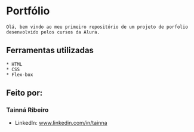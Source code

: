 # Portfólio
	Olá, bem vindo ao meu primeiro repositório de um projeto de porfolio desenvolvido pelos cursos da Alura. 

## Ferramentas utilizadas
	* HTML
	* CSS
	* Flex-box

## Feito por:
### Tainná Ribeiro
* LinkedIn: www.linkedin.com/in/tainna
